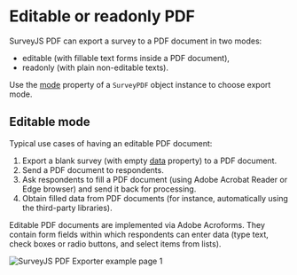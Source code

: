 # Editable or readonly PDF

SurveyJS PDF can export a survey to a PDF document in two modes:  
- editable (with fillable text forms inside a PDF document), 
- readonly (with plain non-editable texts).

Use the [mode](https://surveyjs.io/Documentation/Library?id=surveymodel#mode) property of a `SurveyPDF` object instance to choose export mode.

## Editable mode

Typical use cases of having an editable PDF document:

1. Export a blank survey (with empty [data](https://surveyjs.io/Documentation/Library?id=surveymodel#data) property) to a PDF document.
2. Send a PDF document to respondents.
3. Ask respondents to fill a PDF document (using Adobe Acrobat Reader or Edge browser) and send it back for processing.
4. Obtain filled data from PDF documents (for instance, automatically using the third-party libraries).

Editable PDF documents are implemented via Adobe Acroforms. They contain form fields within which respondents can enter data (type text, check boxes or radio buttons, and select items from lists).

![SurveyJS PDF Exporter example page 1](https://raw.githubusercontent.com/surveyjs/survey-pdf/master/docs/images/editable-pdf.gif)